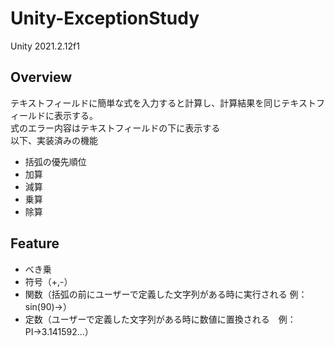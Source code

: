 # Unity-ExceptionStudy
Unity 2021.2.12f1  

## Overview
テキストフィールドに簡単な式を入力すると計算し、計算結果を同じテキストフィールドに表示する。  
式のエラー内容はテキストフィールドの下に表示する  
以下、実装済みの機能
- 括弧の優先順位
- 加算
- 減算
- 乗算
- 除算

## Feature
- べき乗
- 符号（+,-）
- 関数（括弧の前にユーザーで定義した文字列がある時に実行される 例：sin(90)→）
- 定数（ユーザーで定義した文字列がある時に数値に置換される　例：PI→3.141592...）
